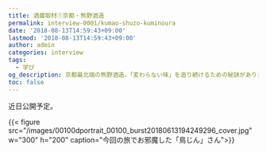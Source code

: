 ```yaml
---
title: 酒蔵取材①京都・熊野酒造
permalink: interview-0001/kumao-shuzo-kuminoura
date: '2018-08-13T14:59:43+09:00'
lastmod: '2018-08-13T14:59:43+09:00'
author: admin
categories: interview
tags:
  - 学び
og_description: 京都最北端の熊野酒造。「変わらない味」を造り続けるための秘訣がありました。
toc: false
---
```

近日公開予定。

{{< figure src="/images/00100dportrait_00100_burst20180613194249296_cover.jpg" w="300" h="200" caption="今回の旅でお邪魔した「鳥じん」さん">}}
